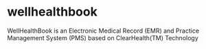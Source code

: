 wellhealthbook
==============

WellHealthBook is an Electronic Medical Record (EMR) and Practice Management System (PMS) based on ClearHealth(TM) Technology
